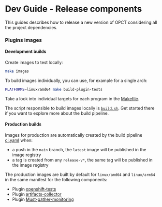 # Dev Guide - Release components

This guides describes how to release a new version of OPCT considering all the project dependencies.


### Plugins images

#### Development builds

Create images to test locally:

```bash
make images
```

To build images individually, you can use, for example for a single arch:

```sh
PLATFORMS=linux/amd64 make build-plugin-tests
```

Take a look into individual targets for each program in the [Makefile](https://github.com/redhat-openshift-ecosystem/provider-certification-plugins/blob/main/Makefile).

The script responsible to build images locally is [`build.sh`](https://github.com/redhat-openshift-ecosystem/provider-certification-plugins/blob/main/build.sh).
Get started there if you want to explore more about the build pipeline.

#### Production builds

Images for production are automatically created by the build
pipeline [ci.yaml](https://github.com/redhat-openshift-ecosystem/provider-certification-plugins/blob/main/.github/workflows/ci.yaml)
when:

- a push in the `main` branch, the `latest` image will be published in the image registry
- a tag is created from any `release-v*`, the same tag will be published in the image registry

The production images are built by default for `linux/amd64` and `linux/arm64` in the same manifest
for the following components:

- Plugin [openshift-tests](https://quay.io/repository/opct/plugin-openshift-tests?tab=tags)
- Plugin [artifacts-collector](https://quay.io/repository/opct/plugin-artifacts-collector?tab=tags)
- Plugin [Must-gather-monitoring](https://quay.io/repository/opct/must-gather-monitoring?tab=tags)

